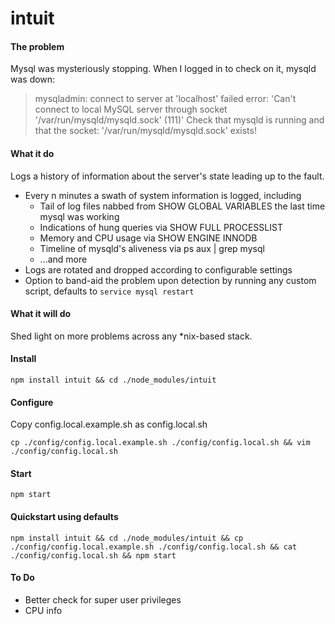 intuit
======


#### The problem

Mysql was mysteriously stopping. When I logged in to check on it, mysqld was down:
> mysqladmin: connect to server at 'localhost' failed
> error: 'Can't connect to local MySQL server through socket '/var/run/mysqld/mysqld.sock' (111)'
> Check that mysqld is running and that the socket: '/var/run/mysqld/mysqld.sock' exists!


#### What it do

Logs a history of information about the server's state leading up to the fault.

- Every n minutes a swath of system information is logged, including
	- Tail of log files nabbed from SHOW GLOBAL VARIABLES the last time mysql was working
	- Indications of hung queries via SHOW FULL PROCESSLIST
	- Memory and CPU usage via SHOW ENGINE INNODB
	- Timeline of mysqld's aliveness via ps aux | grep mysql
	- ...and more
- Logs are rotated and dropped according to configurable settings
- Option to band-aid the problem upon detection by running any custom script, defaults to
	```service mysql restart```


#### What it will do

Shed light on more problems across any *nix-based stack.


#### Install

```
npm install intuit && cd ./node_modules/intuit
```


#### Configure

Copy config.local.example.sh as config.local.sh
```
cp ./config/config.local.example.sh ./config/config.local.sh && vim ./config/config.local.sh
```


#### Start

```
npm start
```


#### Quickstart using defaults

```
npm install intuit && cd ./node_modules/intuit && cp ./config/config.local.example.sh ./config/config.local.sh && cat ./config/config.local.sh && npm start
```


#### To Do
- Better check for super user privileges
- CPU info

